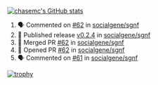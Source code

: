 [![chasemc's GitHub stats](https://github-readme-stats.vercel.app/api?username=chasemc)](https://github.com/anuraghazra/github-readme-stats)


<!--START_SECTION:activity-->
1. 🗣 Commented on [#62](https://github.com/socialgene/sgnf/issues/62) in [socialgene/sgnf](https://github.com/socialgene/sgnf)
2. 🚀 Published release [v0.2.4](https://github.com/v0.2.4) in [socialgene/sgnf](https://github.com/socialgene/sgnf)
3. 🎉 Merged PR [#62](https://github.com/socialgene/sgnf/pull/62) in [socialgene/sgnf](https://github.com/socialgene/sgnf)
4. 💪 Opened PR [#62](https://github.com/socialgene/sgnf/pull/62) in [socialgene/sgnf](https://github.com/socialgene/sgnf)
5. 🗣 Commented on [#61](https://github.com/socialgene/sgnf/issues/61) in [socialgene/sgnf](https://github.com/socialgene/sgnf)
<!--END_SECTION:activity-->
[![trophy](https://github-profile-trophy.vercel.app/?username=chasemc)](https://github.com/ryo-ma/github-profile-trophy)

